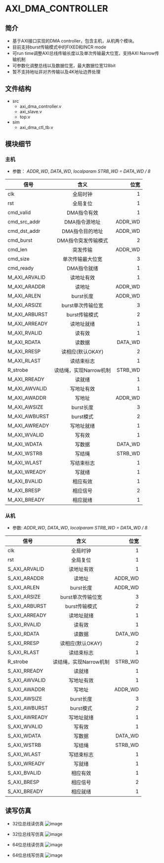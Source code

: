 # AXI_DMA_CONTROLLER

## 简介
* 基于AXI接口实现的DMA controller，包含主机，从机两个模块。
* 目前支持burst传输模式中的FIXED和INCR mode
* 可run time调整AXI总线传输长度以及单次传输最大位宽，支持AXI Narrow传输机制
* 可参数化调整总线以及数据位宽，最大数据位宽128bit
* 暂不支持地址非对齐传输以及4K地址边界处理

## 文件结构
* src
  * axi_dma_controller.v
  * axi_slave.v
  * top.v
* sim
  * axi_dma_ctl_tb.v

## 模块细节
### 主机
  * 参数： *ADDR_WD*, *DATA_WD*, *localparam STRB_WD = DATA_WD / 8*

| 信号        | 含义           | 位宽  |
| ------------- |:-------------:| -----:|
| clk      | 全局时钟 | 1 |
| rst      | 全局复位      |   1 |
| cmd_valid | DMA指令有效      |    1 |
| cmd_src_addr      | DMA指令源地址 | ADDR_WD |
| cmd_dst_addr      | DMA指令目的地址      |   ADDR_WD |
| cmd_burst | DMA指令突发传输模式    |    2 |
| cmd_len      | 突发传输 | ADDR_WD |
| cmd_size      | 单次传输最大位宽      |   3 |
| cmd_ready |  DMA指令就绪     |    1 |
| M_AXI_ARVALID      | 读地址有效 | 1 |
| M_AXI_ARADDR      | 读地址      |   ADDR_WD |
| M_AXI_ARLEN | burst长度      |    ADDR_WD |
| M_AXI_ARSIZE      | burst单次传输位宽 | 3 |
| M_AXI_ARBURST      | burst传输模式      |   2 |
| M_AXI_ARREADY | 读地址就绪      |    1 |
| M_AXI_RVALID      | 读有效 | 1 |
| M_AXI_RDATA      | 读数据      |   DATA_WD |
| M_AXI_RRESP | 读相应(默认OKAY)      |    2 |
| M_AXI_RLAST      | 读结束标志 | 1 |
| R_strobe      | 读结绳，实现Narrow机制      |   STRB_WD |
| M_AXI_RREADY | 读就绪      |    1 |
| M_AXI_AWVALID      | 写地址有效 | 1 |
| M_AXI_AWADDR      | 写地址      |   ADDR_WD |
| M_AXI_AWSIZE | burst长度      |    3 |
| M_AXI_AWBURST | burst模式      |    2 |
| M_AXI_AWREADY | 写地址就绪      |    1 |
| M_AXI_WVALID | 写有效      |    1 |
| M_AXI_WDATA | 写数据      |    DATA_WD |
| M_AXI_WSTRB | 写结绳      |    STRB_WD |
| M_AXI_WLAST | 写结束标志      |    1 |
| M_AXI_WREADY | 写就绪      |    1 |
| M_AXI_BVALID | 相应有效      |    1 |
| M_AXI_BRESP | 相应信号      |    2 |
| M_AXI_BREADY | 相应就绪      |    1 |


### 从机
 * 参数: *ADDR_WD*, *DATA_WD*, *localparam STRB_WD = DATA_WD / 8*

| 信号        | 含义           | 位宽  |
| ------------- |:-------------:| -----:|
| clk      | 全局时钟 | 1 |
| rst      | 全局复位      |   1 |
| S_AXI_ARVALID      | 读地址有效 | 1 |
| S_AXI_ARADDR      | 读地址      |   ADDR_WD |
| S_AXI_ARLEN | burst长度      |    ADDR_WD |
| S_AXI_ARSIZE      | burst单次传输位宽 | 3 |
| S_AXI_ARBURST      | burst传输模式      |   2 |
| S_AXI_ARREADY | 读地址就绪      |    1 |
| S_AXI_RVALID      | 读有效 | 1 |
| S_AXI_RDATA      | 读数据      |   DATA_WD |
| S_AXI_RRESP | 读相应(默认OKAY)      |    2 |
| S_AXI_RLAST      | 读结束标志 | 1 |
| R_strobe      | 读结绳，实现Narrow机制      |   STRB_WD |
| S_AXI_RREADY | 读就绪      |    1 |
| S_AXI_AWVALID      | 写地址有效 | 1 |
| S_AXI_AWADDR      | 写地址      |   ADDR_WD |
| S_AXI_AWSIZE | burst长度      |    3 |
| S_AXI_AWBURST | burst模式      |    2 |
| S_AXI_AWREADY | 写地址就绪      |    1 |
| S_AXI_WVALID | 写有效      |    1 |
| S_AXI_WDATA | 写数据      |    DATA_WD |
| S_AXI_WSTRB | 写结绳      |    STRB_WD |
| S_AXI_WLAST | 写结束标志      |    1 |
| S_AXI_WREADY | 写就绪      |    1 |
| S_AXI_BVALID | 相应有效      |    1 |
| S_AXI_BRESP | 相应信号      |    2 |
| S_AXI_BREADY | 相应就绪      |    1 |

## 读写仿真

* 32位总线读仿真
![image](https://user-images.githubusercontent.com/123399300/221536905-4605aceb-5c4d-49f0-899d-3c886ea214c3.png)

* 32位总线写仿真
![image](https://user-images.githubusercontent.com/123399300/221537203-4a486177-77dd-420b-8344-ed479438b988.png)

* 64位总线读仿真
![image](https://user-images.githubusercontent.com/123399300/221537719-4427493f-1d6e-432f-9620-128699425ddd.png)

* 64位总线写仿真
![image](https://user-images.githubusercontent.com/123399300/221537885-a72f6fdb-09f0-4d9a-a86c-2a3f20a3b99a.png)

